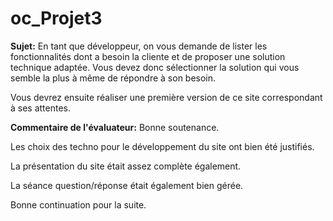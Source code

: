 # oc_Projet3

**Sujet:**
En tant que développeur, on vous demande de lister les fonctionnalités dont a besoin la cliente et de proposer une solution technique adaptée. Vous devez donc sélectionner la solution qui vous semble la plus à même de répondre à son besoin.

Vous devrez ensuite réaliser une première version de ce site correspondant à ses attentes.‌


**Commentaire de l'évaluateur:**
Bonne soutenance.

Les choix des techno pour le développement du site ont bien été justifiés.

La présentation du site était assez complète également.

La séance question/réponse était également bien gérée.

Bonne continuation pour la suite.
